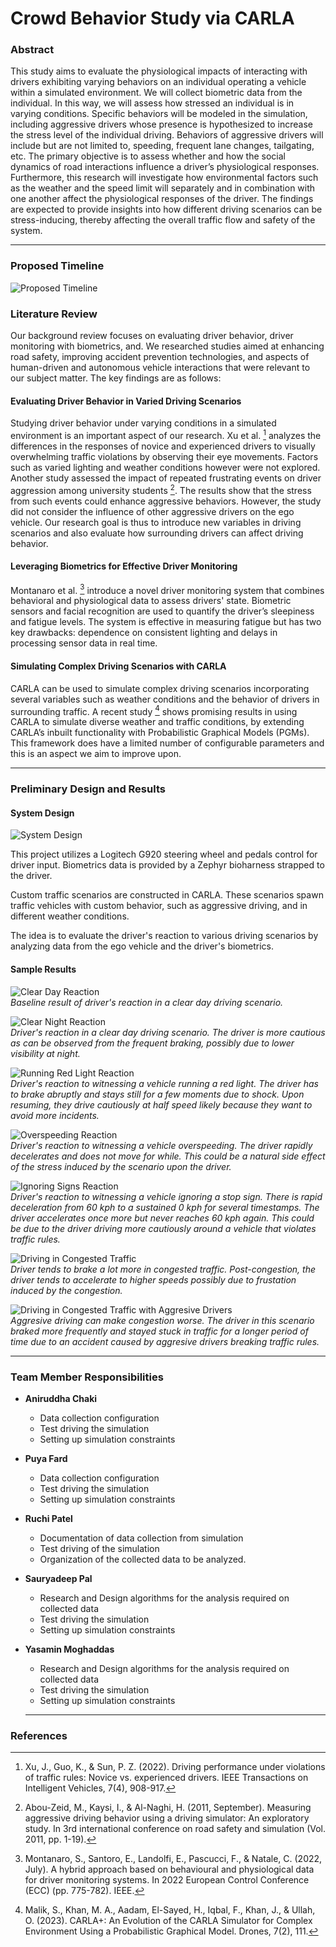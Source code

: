 # Crowd Behavior Study via CARLA

### Abstract
This study aims to evaluate the physiological impacts of interacting with drivers exhibiting varying behaviors on an individual operating a vehicle within a simulated environment. We will collect biometric data from the individual. In this way, we will assess how stressed an individual is in varying conditions. Specific behaviors will be modeled in the simulation, including aggressive drivers whose presence is hypothesized to increase the stress level of the individual driving. Behaviors of aggressive drivers will include but are not limited to, speeding, frequent lane changes, tailgating, etc. The primary objective is to assess whether and how the social dynamics of road interactions influence a driver’s physiological responses. Furthermore, this research will investigate how environmental factors such as the weather and the speed limit will separately and in combination with one another affect the physiological responses of the driver. The findings are expected to provide insights into how different driving scenarios can be stress-inducing, thereby affecting the overall traffic flow and safety of the system.

* * *

### Proposed Timeline
![Proposed Timeline](/CBSvC/assets/images/Timeline3.png)


### Literature Review

Our background review focuses on evaluating driver behavior, driver monitoring with biometrics, and. We researched studies aimed at enhancing road safety, improving accident prevention technologies, and aspects of human-driven and autonomous vehicle interactions that were relevant to our subject matter. The key findings are as follows:

#### Evaluating Driver Behavior in Varied Driving Scenarios
Studying driver behavior under varying conditions in a simulated environment is an important aspect of our research. Xu et al. [^1] analyzes the differences in the responses of novice and experienced drivers to visually overwhelming traffic violations by observing their eye movements. Factors such as varied lighting and weather conditions however were not explored. Another study assessed the impact of repeated frustrating events on driver aggression among university students [^2]. The results show that the stress from such events could enhance aggressive behaviors. However, the study did not consider the influence of other aggressive drivers on the ego vehicle. Our research goal is thus to introduce new variables in driving scenarios and also evaluate how surrounding drivers can affect driving behavior.

#### Leveraging Biometrics for Effective Driver Monitoring
Montanaro et al. [^3] introduce a novel driver monitoring system that combines behavioral and physiological data to assess drivers' state. Biometric sensors and facial recognition are used to quantify the driver’s sleepiness and fatigue levels. The system is effective in measuring fatigue but has two key drawbacks: dependence on consistent lighting and delays in processing sensor data in real time.

#### Simulating Complex Driving Scenarios with CARLA
CARLA can be used to simulate complex driving scenarios incorporating several variables such as weather conditions and the behavior of drivers in surrounding traffic. A recent study [^4] shows promising results in using CARLA to simulate diverse weather and traffic conditions, by extending CARLA’s inbuilt functionality with Probabilistic Graphical Models (PGMs). This framework does have a limited number of configurable parameters and this is an aspect we aim to improve upon.

[^1]: Xu, J., Guo, K., & Sun, P. Z. (2022). Driving performance under violations of traffic rules: Novice vs. experienced drivers. IEEE Transactions on Intelligent Vehicles, 7(4), 908-917.

[^2]: Abou-Zeid, M., Kaysi, I., & Al-Naghi, H. (2011, September). Measuring aggressive driving behavior using a driving simulator: An exploratory study. In 3rd international conference on road safety and simulation (Vol. 2011, pp. 1-19).

[^3]: Montanaro, S., Santoro, E., Landolfi, E., Pascucci, F., & Natale, C. (2022, July). A hybrid approach based on behavioural and physiological data for driver monitoring systems. In 2022 European Control Conference (ECC) (pp. 775-782). IEEE.

[^4]: Malik, S., Khan, M. A., Aadam, El-Sayed, H., Iqbal, F., Khan, J., & Ullah, O. (2023). CARLA+: An Evolution of the CARLA Simulator for Complex Environment Using a Probabilistic Graphical Model. Drones, 7(2), 111.

* * *

### Preliminary Design and Results
#### System Design
![System Design](/CBSvC/assets/images/system_design.png)

This project utilizes a Logitech G920 steering wheel and pedals control for driver input. Biometrics data is provided by a Zephyr bioharness strapped to the driver.

Custom traffic scenarios are constructed in CARLA. These scenarios spawn traffic vehicles with custom behavior, such as aggressive driving, and in different weather conditions.

The idea is to evaluate the driver's reaction to various driving scenarios by analyzing data from the ego vehicle and the driver's biometrics.

#### Sample Results
![Clear Day Reaction](/CBSvC/assets/images/driving_clear_day.png)<br>
*Baseline result of driver's reaction in a clear day driving scenario.*



![Clear Night Reaction](/CBSvC/assets/images/driving_clear_night.png)<br>
*Driver's reaction in a clear day driving scenario. The driver is more cautious as can be observed from the frequent braking, possibly due to lower visibility at night.*



![Running Red Light Reaction](/CBSvC/assets/images/running_red_light_reaction.png)<br>
*Driver's reaction to witnessing a vehicle running a red light. The driver has to brake abruptly and stays still for a few moments due to shock. Upon resuming, they drive cautiously at half speed likely because they want to avoid more incidents.*



![Overspeeding Reaction](/CBSvC/assets/images/overspeeding_reaction.png)<br>
*Driver's reaction to witnessing a vehicle overspeeding. The driver rapidly decelerates and does not move for while. This could be a natural side effect of the stress induced by the scenario upon the driver.*



![Ignoring Signs Reaction](/CBSvC/assets/images/ignoring_signs_reaction.png)<br>
*Driver's reaction to witnessing a vehicle ignoring a stop sign. There is rapid deceleration from 60 kph to a sustained 0 kph for several timestamps. The driver accelerates once more but never reaches 60 kph again. This could be due to the driver driving more cautiously around a vehicle that violates traffic rules.*



![Driving in Congested Traffic](/CBSvC/assets/images/driving_congested.png)<br>
*Driver tends to brake a lot more in congested traffic. Post-congestion, the driver tends to accelerate to higher speeds possibly due to frustation induced by the congestion.*



![Driving in Congested Traffic with Aggresive Drivers](/CBSvC/assets/images/driving_congested_aggressive.png)<br>
*Aggresive driving can make congestion worse. The driver in this scenario braked more frequently and stayed stuck in traffic for a longer period of time due to an accident caused by aggresive drivers breaking traffic rules.*

* * *

### Team Member Responsibilities
* **Aniruddha Chaki**
  - Data collection configuration
  - Test driving the simulation
  - Setting up simulation constraints
* **Puya Fard**
  - Data collection configuration
  - Test driving the simulation
  - Setting up simulation constraints
* **Ruchi Patel**
  - Documentation of data collection from simulation
  - Test driving of the simulation
  - Organization of the collected data to be analyzed.
* **Sauryadeep Pal**
  - Research and Design algorithms for the analysis required on collected data
  - Test driving the simulation
  - Setting up simulation constraints
* **Yasamin Moghaddas**
  - Research and Design algorithms for the analysis required on collected data
  - Test driving the simulation
  - Setting up simulation constraints

  * * *

### References
